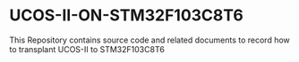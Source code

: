 # UCOS-II-ON-STM32F103C8T6
This Repository contains source code and related documents to record how to  transplant UCOS-II to STM32F103C8T6
